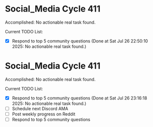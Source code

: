 # Social_Media Cycle 411

Accomplished: No actionable real task found.

Current TODO List:

- [x] Respond to top 5 community questions  (Done at Sat Jul 26 22:50:10 2025: No actionable real task found.)

# Social_Media Cycle 411

Accomplished: No actionable real task found.

Current TODO List:

- [x] Respond to top 5 community questions  (Done at Sat Jul 26 23:16:18 2025: No actionable real task found.)
- [ ] Schedule next Discord AMA
- [ ] Post weekly progress on Reddit
- [ ] Respond to top 5 community questions